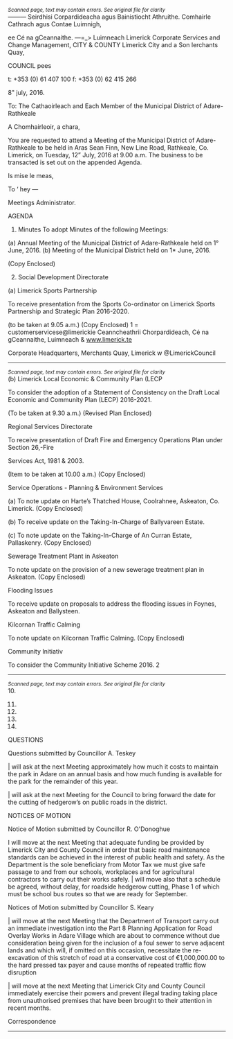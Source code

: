 *<small>Scanned page, text may contain errors. See original file for clarity</small>*  
_—_—_—_ Seirdhisi Corpardideacha agus Bainistiocht Athruithe.
Comhairle Cathrach agus Contae Luimnigh,

ee Cé na gCeannaithe.
—=_> Luimneach
Limerick Corporate Services and Change Management,
CITY & COUNTY Limerick City and a Son
lerchants Quay,

COUNCIL pees

t: +353 (0) 61 407 100
f: +353 (0) 62 415 266

8" july, 2016.

To: The Cathaoirleach and Each Member of the Municipal District of Adare-Rathkeale

A Chomhairleoir, a chara,

You are requested to attend a Meeting of the Municipal District of Adare-Rathkeale to be held in Aras
Sean Finn, New Line Road, Rathkeale, Co. Limerick, on Tuesday, 12” July, 2016 at 9.00 a.m. The
business to be transacted is set out on the appended Agenda.

Is mise le meas,

To ‘ hey —

Meetings Administrator.

AGENDA
1. Minutes
To adopt Minutes of the following Meetings:

(a) Annual Meeting of the Municipal District of Adare-Rathkeale held on 1° June, 2016.
(b) Meeting of the Municipal District held on 1* June, 2016.

(Copy Enclosed)

2. Social Development Directorate

(a) Limerick Sports Partnership

To receive presentation from the Sports Co-ordinator on Limerick Sports Partnership and
Strategic Plan 2016-2020.

(to be taken at 9.05 a.m.) (Copy Enclosed)
1 = customerservicese@limerickie
Ceanncheathrii Chorpardideach, Cé na gCeannaithe, Luimneach & www.limerick.te

Corporate Headquarters, Merchants Quay, Limerick w @LimerickCouncil

---
*<small>Scanned page, text may contain errors. See original file for clarity</small>*  
(b) Limerick Local Economic & Community Plan (LECP

To consider the adoption of a Statement of Consistency on the Draft Local Economic and
Community Plan (LECP) 2016-2021.

(To be taken at 9.30 a.m.)
(Revised Plan Enclosed)

Regional Services Directorate

To receive presentation of Draft Fire and Emergency Operations Plan under Section 26,-Fire

Services Act, 1981 & 2003.

(Item to be taken at 10.00 a.m.)
(Copy Enclosed)

Service Operations - Planning & Environment Services

(a) To note update on Harte’s Thatched House, Coolrahnee, Askeaton, Co. Limerick.
(Copy Enclosed)

(b) To receive update on the Taking-In-Charge of Ballyvareen Estate.

(c) To note update on the Taking-In-Charge of An Curran Estate, Pallaskenry.
(Copy Enclosed)

Sewerage Treatment Plant in Askeaton

To note update on the provision of a new sewerage treatment plan in Askeaton.
(Copy Enclosed)

Flooding Issues

To receive update on proposals to address the flooding issues in Foynes, Askeaton and
Ballysteen.

Kilcornan Traffic Calming

To note update on Kilcornan Traffic Calming.
(Copy Enclosed)

Community Initiativ

To consider the Community Initiative Scheme 2016.
2

---
*<small>Scanned page, text may contain errors. See original file for clarity</small>*  
10.

11.

12.

13.

14.

QUESTIONS

Questions submitted by Councillor A. Teskey

| will ask at the next Meeting approximately how much it costs to maintain the park in Adare on
an annual basis and how much funding is available for the park for the remainder of this year.

| will ask at the next Meeting for the Council to bring forward the date for the cutting of
hedgerow’s on public roads in the district.

NOTICES OF MOTION

Notice of Motion submitted by Councillor R. O'Donoghue

I will move at the next Meeting that adequate funding be provided by Limerick City and County
Council in order that basic road maintenance standards can be achieved in the interest of public
health and safety. As the Department is the sole beneficiary from Motor Tax we must give safe
passage to and from our schools, workplaces and for agricultural contractors to carry out their
works safely. | will move also that a schedule be agreed, without delay, for roadside hedgerow
cutting, Phase 1 of which must be school bus routes so that we are ready for September.

Notices of Motion submitted by Councillor S. Keary

| will move at the next Meeting that the Department of Transport carry out an immediate
investigation into the Part 8 Planning Application for Road Overlay Works in Adare Village which
are about to commence without due consideration being given for the inclusion of a foul sewer
to serve adjacent lands and which will, if omitted on this occasion, necessitate the re- excavation
of this stretch of road at a conservative cost of €1,000,000.00 to the hard pressed tax payer and
cause months of repeated traffic flow disruption

| will move at the next Meeting that Limerick City and County Council immediately exercise their
powers and prevent illegal trading taking place from unauthorised premises that have been
brought to their attention in recent months.

Correspondence

---
